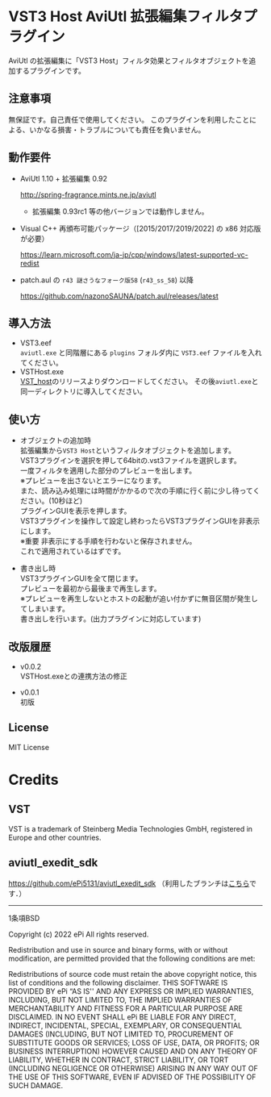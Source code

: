 # VST3 Host AviUtl 拡張編集フィルタプラグイン

AviUtl の拡張編集に「VST3 Host」フィルタ効果とフィルタオブジェクトを追加するプラグインです。

## 注意事項

無保証です。自己責任で使用してください。
このプラグインを利用したことによる、いかなる損害・トラブルについても責任を負いません。

## 動作要件

- AviUtl 1.10 + 拡張編集 0.92

  http://spring-fragrance.mints.ne.jp/aviutl
  - 拡張編集 0.93rc1 等の他バージョンでは動作しません。

- Visual C++ 再頒布可能パッケージ（\[2015/2017/2019/2022\] の x86 対応版が必要）

  https://learn.microsoft.com/ja-jp/cpp/windows/latest-supported-vc-redist

- patch.aul の `r43 謎さうなフォーク版58` (`r43_ss_58`) 以降

  https://github.com/nazonoSAUNA/patch.aul/releases/latest

## 導入方法
- VST3.eef  
  `aviutl.exe` と同階層にある `plugins` フォルダ内に `VST3.eef` ファイルを入れてください。
- VSTHost.exe  
  [VST_host](https://github.com/Book-0225/VST_host)のリリースよりダウンロードしてください。
  その後`aviutl.exe`と同一ディレクトリに導入してください。

## 使い方
- オブジェクトの追加時  
  拡張編集から`VST3 Host`というフィルタオブジェクトを追加します。  
  VST3プラグインを選択を押して64bitの.vst3ファイルを選択します。  
  一度フィルタを適用した部分のプレビューを出します。  
  ※プレビューを出さないとエラーになります。  
  また、読み込み処理には時間がかかるので次の手順に行く前に少し待ってください。(10秒ほど)  
  プラグインGUIを表示を押します。  
  VST3プラグインを操作して設定し終わったらVST3プラグインGUIを非表示にします。  
  ※重要 非表示にする手順を行わないと保存されません。  
  これで適用されているはずです。

- 書き出し時  
  VST3プラグインGUIを全て閉じます。  
  プレビューを最初から最後まで再生します。  
  ※プレビューを再生しないとホストの起動が追い付かずに無音区間が発生してしまいます。  
  書き出しを行います。(出力プラグインに対応しています)  

## 改版履歴
- v0.0.2  
  VSTHost.exeとの連携方法の修正

- v0.0.1  
  初版

## License
  MIT License

# Credits

## VST

VST is a trademark of Steinberg Media Technologies GmbH, registered in Europe and other countries.

## aviutl_exedit_sdk

https://github.com/ePi5131/aviutl_exedit_sdk （利用したブランチは[こちら](https://github.com/sigma-axis/aviutl_exedit_sdk/tree/self-use)です．）

---

1条項BSD

Copyright (c) 2022
ePi All rights reserved.

Redistribution and use in source and binary forms, with or without modification, are permitted provided that the following conditions are met:

Redistributions of source code must retain the above copyright notice, this list of conditions and the following disclaimer.
THIS SOFTWARE IS PROVIDED BY ePi “AS IS'' AND ANY EXPRESS OR IMPLIED WARRANTIES, INCLUDING, BUT NOT LIMITED TO, THE IMPLIED WARRANTIES OF MERCHANTABILITY AND FITNESS FOR A PARTICULAR PURPOSE ARE DISCLAIMED. IN NO EVENT SHALL ePi BE LIABLE FOR ANY DIRECT, INDIRECT, INCIDENTAL, SPECIAL, EXEMPLARY, OR CONSEQUENTIAL DAMAGES (INCLUDING, BUT NOT LIMITED TO, PROCUREMENT OF SUBSTITUTE GOODS OR SERVICES; LOSS OF USE, DATA, OR PROFITS; OR BUSINESS INTERRUPTION) HOWEVER CAUSED AND ON ANY THEORY OF LIABILITY, WHETHER IN CONTRACT, STRICT LIABILITY, OR TORT (INCLUDING NEGLIGENCE OR OTHERWISE) ARISING IN ANY WAY OUT OF THE USE OF THIS SOFTWARE, EVEN IF ADVISED OF THE POSSIBILITY OF SUCH DAMAGE.
